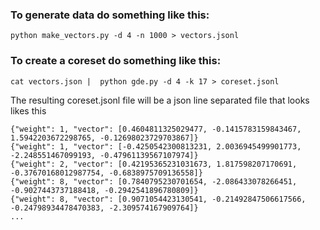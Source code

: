 
### To generate data do something like this:
```
python make_vectors.py -d 4 -n 1000 > vectors.jsonl
```

### To create a coreset do something like this:
```
cat vectors.json |  python gde.py -d 4 -k 17 > coreset.jsonl
```

The resulting coreset.jsonl file will be a json line separated file that looks likes this
```
{"weight": 1, "vector": [0.4604811325029477, -0.1415783159843467, 1.5942203672298765, -0.12698023729703867]}
{"weight": 1, "vector": [-0.4250542300813231, 2.0036945499901773, -2.248551467099193, -0.47961139567107974]}
{"weight": 2, "vector": [0.42195365231031673, 1.817598207170691, -0.37670168012987754, -0.6838975709136558]}
{"weight": 8, "vector": [0.7840795230701654, -2.086433078266451, -0.9027443737188418, -0.2942541896780809]}
{"weight": 8, "vector": [0.9071054423130541, -0.21492847506617566, -0.24798934478470383, -2.309574167909764]}
...
```

